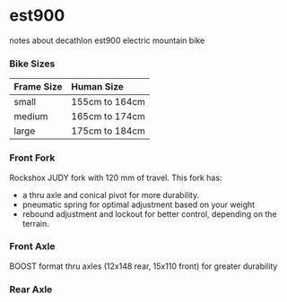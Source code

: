 # est900
notes about decathlon est900 electric mountain bike

### Bike Sizes
| Frame Size    | Human Size   | 
| ------------|:---------------|
| small       | 155cm to 164cm | 
| medium      | 165cm to 174cm |
| large       | 175cm to 184cm |

### Front Fork
Rockshox JUDY fork with 120 mm of travel.
This fork has:
- a thru axle and conical pivot for more durability.
- pneumatic spring for optimal adjustment based on your weight
- rebound adjustment and lockout for better control, depending on the terrain.

### Front Axle
BOOST format thru axles (12x148 rear, 15x110 front) for greater durability


### Rear Axle

